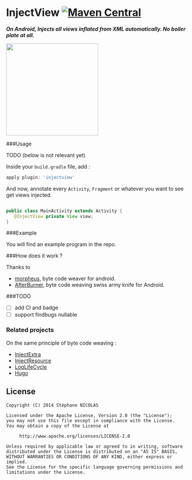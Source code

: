 InjectView [![Maven Central](https://maven-badges.herokuapp.com/maven-central/com.github.stephanenicolas.injectview/injectview-plugin/badge.svg)](https://maven-badges.herokuapp.com/maven-central/com.github.stephanenicolas.injectview/injectview-plugin)
==========

***On Android, Injects all views inflated from XML automatically. No boiler plate at all.***

<img src="https://raw.github.com/stephanenicolas/injectview/master/assets/injectview-logo.jpg"
width="250px" />

###Usage

TODO (below is not relevant yet)

Inside your `build.gradle` file, add : 

```groovy
apply plugin: 'injectview'
```

And now, annotate every `Activity`, `Fragment` or whatever you want to see get views injected. 

```java

public class MainActivity extends Activity {
   @InjectView private View view;
}
```

###Example

You will find an example program in the repo.

###How does it work ?

Thanks to 
* [morpheus](https://github.com/stephanenicolas/morpheus), byte code weaver for android.
* [AfterBurner](https://github.com/stephanenicolas/afterburner), byte code weaving swiss army knife for Android.

###TODO

* [ ] add CI and badge
* [ ] support findbugs nullable
 
### Related projects 

On the same principle of byte code weaving : 

* [InjectExtra](https://github.com/stephanenicolas/injectextra)
* [InjectResource](https://github.com/stephanenicolas/injectresource)
* [LogLifeCycle](https://github.com/stephanenicolas/loglifecycle)
* [Hugo](https://github.com/jakewharton/hugo)

License
-------

	Copyright (C) 2014 Stéphane NICOLAS

	Licensed under the Apache License, Version 2.0 (the "License");
	you may not use this file except in compliance with the License.
	You may obtain a copy of the License at
	
	     http://www.apache.org/licenses/LICENSE-2.0
	
	Unless required by applicable law or agreed to in writing, software
	distributed under the License is distributed on an "AS IS" BASIS,
	WITHOUT WARRANTIES OR CONDITIONS OF ANY KIND, either express or implied.
	See the License for the specific language governing permissions and
	limitations under the License.
